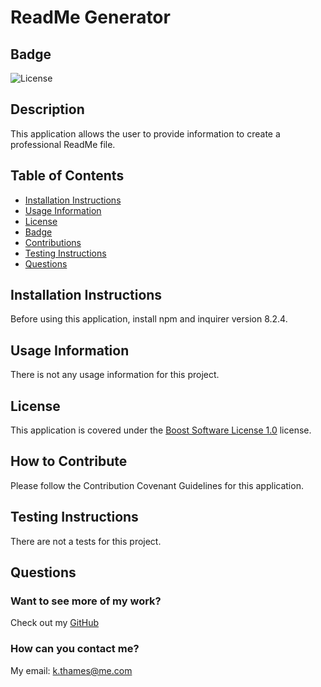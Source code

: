 # ReadMe Generator

## Badge
![License](https://img.shields.io/badge/License-Boost_1.0-lightblue.svg)

## Description 
This application allows the user to provide information to create a professional ReadMe file.

## Table of Contents
- [Installation Instructions](https://github.com/kthames/READMEGenerator/blob/main/Develop/README-S.md#installation-instructions)
- [Usage Information](https://github.com/kthames/READMEGenerator/blob/main/Develop/README-S.md#usage-information)
- [License](https://github.com/kthames/READMEGenerator/blob/main/Develop/README-S.md#license)
- [Badge](https://github.com/kthames/READMEGenerator/blob/main/Develop/README-S.md#badges)
- [Contributions](https://github.com/kthames/READMEGenerator/blob/main/Develop/README-S.md#how-to-contribute)
- [Testing Instructions](https://github.com/kthames/READMEGenerator/blob/main/Develop/README-S.md#testing-instructions)
- [Questions](https://github.com/kthames/READMEGenerator/blob/main/Develop/README-S.md#questions)

## Installation Instructions
Before using this application, install npm and inquirer version 8.2.4.

## Usage Information
There is not any usage information for this project.

## License
This application is covered under the [Boost Software License 1.0](https://www.boost.org/LICENSE_1_0.txt) license.

## How to Contribute
Please follow the Contribution Covenant Guidelines for this application.

## Testing Instructions
There are not a tests for this project.

## Questions

### Want to see more of my work? 
 Check out my [GitHub](https://github.com/kthames)

### How can you contact me? 
 My email: k.thames@me.com
